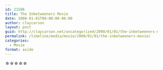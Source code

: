 ```yaml
---
id: 21586
title: The Inbetweeners Movie
date: 2000-01-01T00:00:00-06:00
author: claycarson
layout: post
guid: http://claycarson.net/uncategorized/2000/01/01/the-inbetweeners-movie/
permalink: /timeline/media/movie/2000/01/01/the-inbetweeners-movie/
categories:
  - Movie
format: aside
---
```

<div class="media-details"></div>

<div class="media-creator"></div>

<div class="media-rating">☆☆☆☆☆</div>